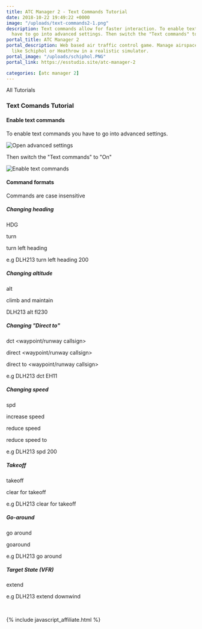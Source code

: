 ```yaml
---
title: ATC Manager 2 - Text Commands Tutorial
date: 2018-10-22 19:49:22 +0000
image: "/uploads/text-commands2-1.png"
description: Text commands allow for faster interaction. To enable text commands you
  have to go into advanced settings. Then switch the "Text commands" to "On"
portal_title: ATC Manager 2
portal_description: Web based air traffic control game. Manage airspace of busy airports
  like Schiphol or Heathrow in a realistic simulator.
portal_image: "/uploads/schiphol.PNG"
portal_link: https://esstudio.site/atc-manager-2

categories: [atc manager 2]
---
```

All Tutorials

### Text Comands Tutorial

#### Enable text commands

To enable text commands you have to go into advanced settings.

![Open advanced settings](https://esstudio.site/atc-manager-2/assets/images/tutorials/text-commands/advanced-settings.png)

Then switch the "Text commands" to "On"

![Enable text commands](https://esstudio.site/atc-manager-2/assets/images/tutorials/text-commands/text-commands.png)

#### Command formats

Commands are case insensitive

##### Changing heading

<airplane callsign> HDG <heading in degrees>

<airplane callsign> turn <heading in degrees>

<airplane callsign> turn left heading <heading in degrees>

e.g DLH213 turn left heading 200

##### Changing altitude

<airplane callsign> alt <flightlevel or altitude in feet>

<airplane callsign> climb and maintain <flightlevel or altitude in feet>

DLH213 alt fl230

##### Changing "Direct to"

<airplane callsign> dct <waypoint/runway callsign>

<airplane callsign> direct <waypoint/runway callsign>

<airplane callsign> direct to <waypoint/runway callsign>

e.g DLH213 dct EH11

##### Changing speed

<airplane callsign> spd <speed in knots>

<airplane callsign> increase speed <speed in knots>

<airplane callsign> reduce speed <speed in knots>

<airplane callsign> reduce speed to <speed in knots>

e.g DLH213 spd 200

##### Takeoff

<airplane callsign> takeoff

<airplane callsign> clear for takeoff

e.g DLH213 clear for takeoff

##### Go-around

<airplane callsign> go around

<airplane callsign> goaround

e.g DLH213 go around

##### Target State (VFR)

<airplane callsign> extend <vfr state>

e.g DLH213 extend downwind

<br>

{% include javascript_affiliate.html %}